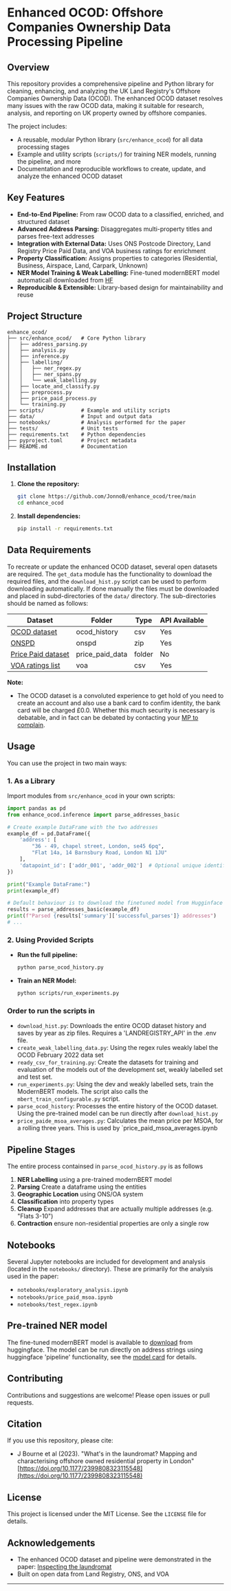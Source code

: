 # Enhanced OCOD: Offshore Companies Ownership Data Processing Pipeline

## Overview
This repository provides a comprehensive pipeline and Python library for cleaning, enhancing, and analyzing the UK Land Registry's Offshore Companies Ownership Data (OCOD). The enhanced OCOD dataset resolves many issues with the raw OCOD data, making it suitable for research, analysis, and reporting on UK property owned by offshore companies.

The project includes:
- A reusable, modular Python library (`src/enhance_ocod`) for all data processing stages
- Example and utility scripts (`scripts/`) for training NER models, running the pipeline, and more
- Documentation and reproducible workflows to create, update, and analyze the enhanced OCOD dataset

## Key Features
- **End-to-End Pipeline:** From raw OCOD data to a classified, enriched, and structured dataset
- **Advanced Address Parsing:** Disaggregates multi-property titles and parses free-text addresses
- **Integration with External Data:** Uses ONS Postcode Directory, Land Registry Price Paid Data, and VOA business ratings for enrichment
- **Property Classification:** Assigns properties to categories (Residential, Business, Airspace, Land, Carpark, Unknown)
- **NER Model Training & Weak Labelling:** Fine-tuned modernBERT model automaticall downloaded from [HF](https://huggingface.co/Jonnob/OCOD_NER)
- **Reproducible & Extensible:** Library-based design for maintainability and reuse

## Project Structure
```
enhance_ocod/
├── src/enhance_ocod/   # Core Python library
│   ├── address_parsing.py
│   ├── analysis.py
│   ├── inference.py
│   ├── labelling/
│   │   ├── ner_regex.py
│   │   ├── ner_spans.py
│   │   └── weak_labelling.py
│   ├── locate_and_classify.py
│   ├── preprocess.py
│   ├── price_paid_process.py
│   └── training.py
├── scripts/            # Example and utility scripts
├── data/               # Input and output data
├── notebooks/          # Analysis performed for the paper
├── tests/              # Unit tests
├── requirements.txt    # Python dependencies
├── pyproject.toml      # Project metadata
├── README.md           # Documentation
```

## Installation
1. **Clone the repository:**
   ```bash
   git clone https://github.com/JonnoB/enhance_ocod/tree/main
   cd enhance_ocod
   ```
2. **Install dependencies:**
   ```bash
   pip install -r requirements.txt
   ```

## Data Requirements
To recreate or update the enhanced OCOD dataset, several open datasets are required. 
The `get_data` module has the functionality to download the required files, and the `download_hist.py` script can be used to perform downloading automatically. If done manually the files must be downloaded and placed in subd-directories of the `data/` directory. The sub-directories should be named as follows:

| Dataset                                                                                             | Folder          | Type   | API Available |
|-----------------------------------------------------------------------------------------------------|----------------------|--------|--------------|
| [OCOD dataset](https://use-land-property-data.service.gov.uk/datasets/ocod)                         | ocod_history        | csv    | Yes          |
| [ONSPD](https://open-geography-portalx-ons.hub.arcgis.com/datasets/ons::ons-postcode-directory-february-2025-for-the-uk/about) | onspd           | zip    | Yes          |
| [Price Paid dataset](https://www.gov.uk/government/statistical-data-sets/price-paid-data-downloads) | price_paid_data     | folder | No           |
| [VOA ratings list](https://voaratinglists.blob.core.windows.net/html/rlidata.htm)                   | voa     | csv    | Yes          |

**Note:**
- The OCOD dataset is a convoluted experience to get hold of you need to create an account and also use a bank card to confim identity, the bank card will be charged £0.0. Whether this much security is necessary is debatable, and in fact can be debated by contacting your [MP to complain](https://members.parliament.uk/FindYourMP).


## Usage
You can use the project in two main ways:

### 1. As a Library
Import modules from `src/enhance_ocod` in your own scripts:
```python
import pandas as pd
from enhance_ocod.inference import parse_addresses_basic

# Create example DataFrame with the two addresses
example_df = pd.DataFrame({
    'address': [
        "36 - 49, chapel street, London, se45 6pq",
        "Flat 14a, 14 Barnsbury Road, London N1 1JU"
    ],
    'datapoint_id': ['addr_001', 'addr_002']  # Optional unique identifiers
})

print("Example DataFrame:")
print(example_df)

# Default behaviour is to download the finetuned model from Hugginface model library.
results = parse_addresses_basic(example_df)
print(f"Parsed {results['summary']['successful_parses']} addresses")
# ...
```

### 2. Using Provided Scripts
- **Run the full pipeline:**
  ```bash
  python parse_ocod_history.py 
  ```

- **Train an NER Model:**
  ```bash
  python scripts/run_experiments.py
  ```

### Order to run the scripts in

- `download_hist.py`: Downloads the entire OCOD dataset history and saves by year as zip files. Requires a 'LANDREGISTRY_API' in the .env file.
- `create_weak_labelling_data.py`: Using the regex rules weakly label the OCOD February 2022 data set
- `ready_csv_for_training.py`: Create the datasets for training and evaluation of the models out of the development set, weakly labelled set and test set.
- `run_experiments.py`: Using the dev and weakly labelled sets, train the ModernBERT models. The script also calls the `mbert_train_configurable.py` script.
- `parse_ocod_history`: Processes the entire history of the OCOD dataset. Using the pre-trained model can be run directly after `download_hist.py`
- `price_paide_msoa_averages.py`: Calculates the mean price per MSOA, for a rolling three years. This is used by `price_paid_msoa_averages.ipynb

## Pipeline Stages

The entire process containsed in `parse_ocod_history.py` is as follows

1. **NER Labelling** using a pre-trained modernBERT model
2. **Parsing** Create a dataframe using the entities
3. **Geographic Location** using ONS/OA system
5. **Classification** into property types
6. **Cleanup** Expand addresses that are actually multiple addresses (e.g. "Flats 3-10")
7. **Contraction** ensure non-residential properties are only a single row

## Notebooks
Several Jupyter notebooks are included for development and analysis (located in the `notebooks/` directory). These are primarily for the analysis used in the paper:
- `notebooks/exploratory_analysis.ipynb`
- `notebooks/price_paid_msoa.ipynb`
- `notebooks/test_regex.ipynb`

## Pre-trained NER model

The fine-tuned modernBERT model is available to [download](https://huggingface.co/Jonnob/OCOD_NER) from huggingface. The model can be run directly on address strings using huggingface 'pipeline' functionality, see the [model card](https://huggingface.co/Jonnob/OCOD_NER) for details.

## Contributing
Contributions and suggestions are welcome! Please open issues or pull requests.

## Citation
If you use this repository, please cite:
- J Bourne et al (2023). "What's in the laundromat? Mapping and characterising offshore owned residential property in London"	 [https://doi.org/10.1177/2399808323115548](https://doi.org/10.1177/2399808323115548)


## License
This project is licensed under the MIT License. See the `LICENSE` file for details.

## Acknowledgements
- The enhanced OCOD dataset and pipeline were demonstrated in the paper: [Inspecting the laundromat](https://doi.org/10.1177/23998083231155483)
- Built on open data from Land Registry, ONS, and VOA

---